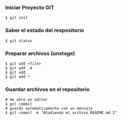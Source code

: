 ### Iniciar Proyecto GIT

    $ git init

### Saber el estado del respositorio

    $ git status

### Preparar archivos (unstage)

    $ git add <file>
    $ git add -A
    $ git add .
    $ git add *

### Guardar archivos en el repositorio

    # me abre un editor
    $ git commit 
    # guardo automaticamente con un mensaje
    $ git commit -m "Añadiendo mi archivo README.md 2"